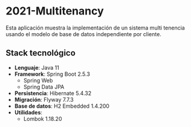 # 2021-Multitenancy

Esta aplicación muestra la implementación de un sistema multi tenencia usando el modelo de base de datos independiente por cliente.

## Stack tecnológico
- **Lenguaje**: Java 11
- **Framework**: Spring Boot 2.5.3
  - Spring Web
  - Spring Data JPA
- **Persistencia**: Hibernate 5.4.32
- **Migración**: Flyway 7.7.3
- **Base de datos**: H2 Embedded 1.4.200
- **Utilidades**:
  - Lombok 1.18.20

